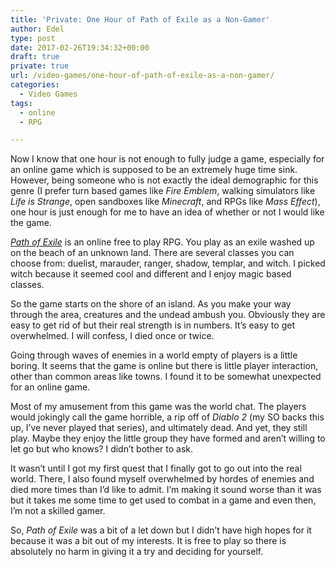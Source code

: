 ```yaml
---
title: 'Private: One Hour of Path of Exile as a Non-Gamer'
author: Edel
type: post
date: 2017-02-26T19:34:32+00:00
draft: true
private: true
url: /video-games/one-hour-of-path-of-exile-as-a-non-gamer/
categories:
  - Video Games
tags:
  - online
  - RPG

---
```

Now I know that one hour is not enough to fully judge a game, especially for an online game which is supposed to be an extremely huge time sink. However, being someone who is not exactly the ideal demographic for this genre (I prefer turn based games like _Fire Emblem_, walking simulators like _Life is Strange_, open sandboxes like _Minecraft_, and RPGs like _Mass Effect_), one hour is just enough for me to have an idea of whether or not I would like the game.

_[Path of Exile][1]_ is an online free to play RPG. You play as an exile washed up on the beach of an unknown land. There are several classes you can choose from: duelist, marauder, ranger, shadow, templar, and witch. I picked witch because it seemed cool and different and I enjoy magic based classes.

So the game starts on the shore of an island. As you make your way through the area, creatures and the undead ambush you. Obviously they are easy to get rid of but their real strength is in numbers. It&#8217;s easy to get overwhelmed. I will confess, I died once or twice.

Going through waves of enemies in a world empty of players is a little boring. It seems that the game is online but there is little player interaction, other than common areas like towns. I found it to be somewhat unexpected for an online game.

Most of my amusement from this game was the world chat. The players would jokingly call the game horrible, a rip off of _Diablo 2_ (my SO backs this up, I&#8217;ve never played that series), and ultimately dead. And yet, they still play. Maybe they enjoy the little group they have formed and aren&#8217;t willing to let go but who knows? I didn&#8217;t bother to ask.

It wasn&#8217;t until I got my first quest that I finally got to go out into the real world. There, I also found myself overwhelmed by hordes of enemies and died more times than I&#8217;d like to admit. I&#8217;m making it sound worse than it was but it takes me some time to get used to combat in a game and even then, I&#8217;m not a skilled gamer.

So, _Path of Exile_ was a bit of a let down but I didn&#8217;t have high hopes for it because it was a bit out of my interests. It is free to play so there is absolutely no harm in giving it a try and deciding for yourself.

 [1]: http://pathofexile.com